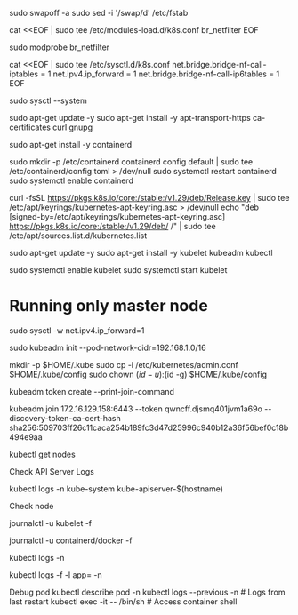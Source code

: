 sudo swapoff -a
sudo sed -i '/swap/d' /etc/fstab

cat <<EOF | sudo tee /etc/modules-load.d/k8s.conf
br_netfilter
EOF

sudo modprobe br_netfilter

cat <<EOF | sudo tee /etc/sysctl.d/k8s.conf
net.bridge.bridge-nf-call-iptables = 1
net.ipv4.ip_forward = 1
net.bridge.bridge-nf-call-ip6tables = 1
EOF

sudo sysctl --system

sudo apt-get update -y
sudo apt-get install -y apt-transport-https ca-certificates curl gnupg

sudo apt-get install -y containerd

sudo mkdir -p /etc/containerd
containerd config default | sudo tee /etc/containerd/config.toml > /dev/null
sudo systemctl restart containerd
sudo systemctl enable containerd

curl -fsSL https://pkgs.k8s.io/core:/stable:/v1.29/deb/Release.key | sudo tee /etc/apt/keyrings/kubernetes-apt-keyring.asc > /dev/null
echo "deb [signed-by=/etc/apt/keyrings/kubernetes-apt-keyring.asc] https://pkgs.k8s.io/core:/stable:/v1.29/deb/ /" | sudo tee /etc/apt/sources.list.d/kubernetes.list

sudo apt-get update -y
sudo apt-get install -y kubelet kubeadm kubectl

sudo systemctl enable kubelet
sudo systemctl start kubelet

# Running only master node

sudo sysctl -w net.ipv4.ip_forward=1

sudo kubeadm init --pod-network-cidr=192.168.1.0/16

mkdir -p $HOME/.kube
sudo cp -i /etc/kubernetes/admin.conf $HOME/.kube/config
sudo chown $(id -u):$(id -g) $HOME/.kube/config

kubeadm token create --print-join-command

kubeadm join 172.16.129.158:6443 --token qwncff.djsmq401jvm1a69o --discovery-token-ca-cert-hash sha256:509703ff26c11caca254b189fc3d47d25996c940b12a36f56bef0c18b494e9aa

kubectl get nodes

Check API Server Logs

kubectl logs -n kube-system kube-apiserver-$(hostname)

Check node

journalctl -u kubelet -f

journalctl -u containerd/docker -f

kubectl logs <pod-name> -n <namespace>

kubectl logs -f -l app=<app-label> -n <namespace>

Debug pod
kubectl describe pod <pod-name> -n <namespace>
kubectl logs <pod-name> --previous -n <namespace> # Logs from last restart
kubectl exec -it <pod-name> -- /bin/sh # Access container shell
